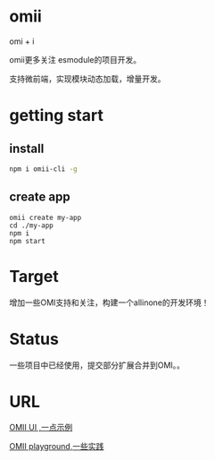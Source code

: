 # omii
omi + i

omii更多关注 esmodule的项目开发。

支持微前端，实现模块动态加载，增量开发。


# getting start

## install
```bash
npm i omii-cli -g
```
## create app
```
omii create my-app
cd ./my-app
npm i
npm start
```
# Target
增加一些OMI支持和关注，构建一个allinone的开发环境！

# Status
一些项目中已经使用，提交部分扩展合并到OMI。。


# URL
[OMII UI ,一点示例](http://omii.flatweb.net/usage/ui "title")


[OMII playground,一些实践](http://omii.flatweb.net "title")


